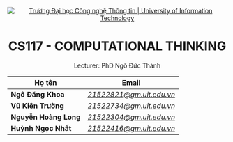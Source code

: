 <!-- Banner -->
<p align="center">
    <a href="https://www.uit.edu.vn/" title="Trường Đại học Công nghệ Thông tin" style="border: none;">
        <img src="https://www.uit.edu.vn/sites/vi/files/banner_uit.png" alt="Trường Đại học Công nghệ Thông tin | University of Information Technology">
    </a>
</p>

<div style="text-align: center;">
    <h1>CS117 - COMPUTATIONAL THINKING</h1>
    <p>Lecturer: PhD Ngô Đức Thành</p>
</div>

| Họ tên | Email |
| --- | --- |
| **Ngô Đăng Khoa** | *21522821@gm.uit.edu.vn* |
| **Vũ Kiên Trường** | *21522734@gm.uit.edu.vn* |
| **Nguyễn Hoàng Long** | *21522304@gm.uit.edu.vn* |
| **Huỳnh Ngọc Nhất** | *21522416@gm.uit.edu.vn* |
